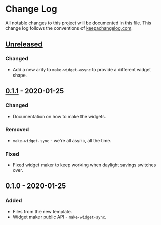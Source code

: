 # Change Log
All notable changes to this project will be documented in this file. This change log follows the conventions of [keepachangelog.com](http://keepachangelog.com/).

## [Unreleased]
### Changed
- Add a new arity to `make-widget-async` to provide a different widget shape.

## [0.1.1] - 2020-01-25
### Changed
- Documentation on how to make the widgets.

### Removed
- `make-widget-sync` - we're all async, all the time.

### Fixed
- Fixed widget maker to keep working when daylight savings switches over.

## 0.1.0 - 2020-01-25
### Added
- Files from the new template.
- Widget maker public API - `make-widget-sync`.

[Unreleased]: https://github.com/your-name/indexed-queue/compare/0.1.1...HEAD
[0.1.1]: https://github.com/your-name/indexed-queue/compare/0.1.0...0.1.1
